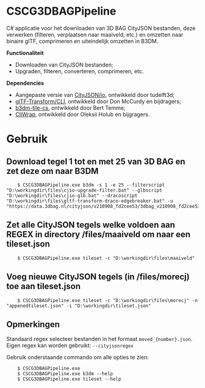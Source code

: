 # CSCG3DBAGPipeline

  C# applicatie voor het downloaden van 3D BAG CityJSON bestanden, deze verwerken (filteren, verplaatsen naar maaiveld, etc.) en omzetten naar binaire glTF, comprimeren en uiteindelijk omzetten in B3DM.
  
  **Functionaliteit**
  - Downloaden van CityJSON bestanden;
  - Upgraden, filteren, converteren, comprimeren, etc.

  **Dependencies**
  - Aangepaste versie van [CityJSON/io](https://github.com/cityjson/cjio), ontwikkeld door tudelft3d;
  - [glTF-Transform/CLI](https://github.com/donmccurdy/glTF-Transform), ontwikkeld door Don McCurdy en bijdragers;
  - [b3dm-tile-cs](https://github.com/bertt/b3dm-tile-cs), ontwikkeld door Bert Temme;
  - [CliWrap](https://github.com/Tyrrrz/CliWrap), ontwikkeld door Oleksii Holub en bijgragers.

# Gebruik

## Download tegel 1 tot en met 25 van 3D BAG en zet deze om naar B3DM
```
    $ CSCG3DBAGPipeline.exe b3dm -s 1 -e 25 --filterscript "D:\workingdir\files\cjio-upgrade-filter.bat" --glbscript "D:\workingdir\files\cjio-glb.bat" --dracoscript "D:\workingdir\files\gltf-transform-draco-edgebreaker.bat" -u "https://data.3dbag.nl/cityjson/v210908_fd2cee53/3dbag_v210908_fd2cee53_{0}"
```

## Zet alle CityJSON tegels welke voldoen aan REGEX in directory /files/maaiveld om naar een tileset.json
```
    $ CSCG3DBAGPipeline.exe tileset -c "D:\workingdir\files\maaiveld"
```

## Voeg nieuwe CityJSON tegels (in /files/morecj) toe aan tileset.json
```
    $ CSCG3DBAGPipeline.exe tileset -c "D:\workingdir\files\morecj" -n "appenedtileset.json" -i "D:\workingdir\tileset.json"
```

## Opmerkingen

Standaard regex selecteer bestanden in het formaat `moved_{number}.json`. Eigen regex kan worden gebruikt: `--cityjsonregex`

Gebruik onderstaande commando om alle opties te zien:
```
    $ CSCG3DBAGPipeline.exe
    $ CSCG3DBAGPipeline.exe b3dm --help
    $ CSCG3DBAGPipeline.exe tileset --help
```
